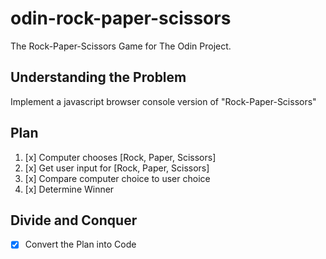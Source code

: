 # odin-rock-paper-scissors
The Rock-Paper-Scissors Game for The Odin Project.

## Understanding the Problem

Implement a javascript browser console version of "Rock-Paper-Scissors"

## Plan

1. [x] Computer chooses [Rock, Paper, Scissors]
2. [x] Get user input for [Rock, Paper, Scissors]
3. [x] Compare computer choice to user choice
4. [x] Determine Winner

## Divide and Conquer

* [x] Convert the Plan into Code

